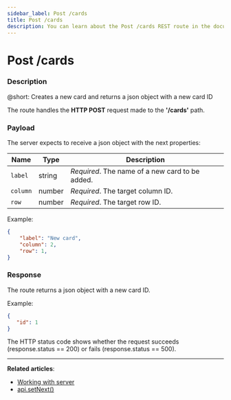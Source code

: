 ```yaml
---
sidebar_label: Post /cards
title: Post /cards
description: You can learn about the Post /cards REST route in the documentation of the DHTMLX JavaScript Kanban library. Browse developer guides and API reference, try out code examples and live demos, and download a free 30-day evaluation version of DHTMLX Kanban.
---
```


# Post /cards

### Description

@short: Creates a new card and returns a json object with a new card ID

The route handles the **HTTP POST** request made to the **'/cards'** path.

### Payload

The server expects to receive a json object with the next properties:

| Name       | Type        | Description |
| ----------- | ----------- | ----------- |
| `label`       |  string  | *Required*. The name of a new card to be added.|
| `column`       |  number  | *Required*. The target column ID.|
| `row`       |  number  | *Required*. The target row ID.|

Example:

~~~json
{
    "label": "New card",
    "column": 2,
    "row": 1,
}
~~~

### Response

The route returns a json object with a new card ID. 

Example:

~~~json
{ 
   "id": 1
}
~~~


The HTTP status code shows whether the request succeeds (response.status == 200) or fails (response.status == 500).

---

**Related articles**: 
- [Working with server](guides/working_with_server.md)
- [api.setNext()](api/internal/js_kanban_setnext_method.md)
